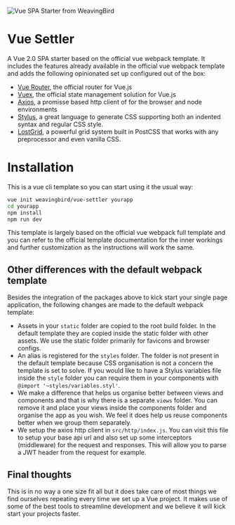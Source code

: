 ![Vue SPA Starter from WeavingBird](https://github.com/weavingbird/vue-settler/raw/master/template/src/assets/logo.png)
# Vue Settler

A Vue 2.0 SPA starter based on the official vue webpack template. It includes the features
already available in the official vue webpack template and adds the following opinionated
set up configured out of the box:

- [Vue Router](https://github.com/vuejs/vue-router), the official router for Vue.js
- [Vuex](https://github.com/vuejs/vuex), the official state management solution for Vue.js
- [Axios](https://github.com/mzabriskie/axios), a promisse based http client of for the browser and node environments
- [Stylus](https://github.com/stylus/stylus), a great language to generate CSS supporting both an indented syntax and regular CSS style.
- [LostGrid](https://github.com/peterramsing/lost), a powerful grid system built in PostCSS that works with any preprocessor and even vanilla CSS.

# Installation

This is a vue cli template so you can start using it the usual way:

```bash
vue init weavingbird/vue-settler yourapp
cd yourapp
npm install
npm run dev
```

This template is largely based on the official vue webpack full template and you can refer to the official template documentation for the inner workings and further customization as the instructions will work the same.

## Other differences with the default webpack template

Besides the integration of the packages above to kick start your single page application, the following changes are made to the default webpack template:

- Assets in your `static` folder are copied to the root build folder. In the default template they are copied inside the static folder with other assets. We use the static folder primarily for favicons and browser configs.
- An alias is registered for the `styles` folder. The folder is not present in the default template because CSS organisation is not a concern the template is set to solve. If you would like to have a Stylus variables file inside the `style` folder you can require them in your components with `@import '~styles/variables.styl'`.
- We make a difference that helps us organise better between views and components and that is why there is a separate `views` folder. You can remove it and place your views inside the components folder and organise the app as you wish. We feel it does help us reuse components better when we group them separately.
- We setup the axios http client in `src/http/index.js`. You can visit this file to setup your base api url and also set up some interceptors (middleware) for the request and responses. This will allow you to parse a JWT header from the request for example.


## Final thoughts

This is in no way a one size fit all but it does take care of most things we find ourselves repeating every time we set up a Vue project. It makes use of some of the best tools to streamline development and we believe it will kick start your projects faster.
